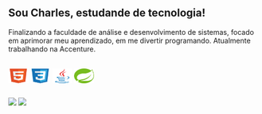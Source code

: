 ## Sou Charles, estudande de tecnologia!

Finalizando a faculdade de análise e desenvolvimento de sistemas, focado em aprimorar meu aprendizado,
em me divertir programando. Atualmente trabalhando na Accenture.

<div style="display: inline_block"><br>
 
 <!-- <img align="center" alt="Charles-React" height="30" width="40" src="https://raw.githubusercontent.com/devicons/devicon/master/icons/react/react-original.svg">-->
  <img align="center" alt="Charles-HTML" height="30" width="40" src="https://raw.githubusercontent.com/devicons/devicon/master/icons/html5/html5-original.svg">
  <img align="center" alt="Charles-CSS" height="30" width="40" src="https://raw.githubusercontent.com/devicons/devicon/master/icons/css3/css3-original.svg">
  <img align="center" alt="Charles-Java" height="30" width="40" src="https://raw.githubusercontent.com/devicons/devicon/master/icons/java/java-original.svg">
  <img align="center" alt="Charles-Spring" height="30" width="40" src="https://raw.githubusercontent.com/devicons/devicon/master/icons/spring/spring-original.svg">
</div>
  
  ##
 
<div> 
  <a href = "mailto:charleskulkauski@gmail.com"><img src="https://img.shields.io/badge/-Gmail-%23333?style=for-the-badge&logo=gmail&logoColor=white" target="_blank"></a>
  <a href="https://br.linkedin.com/in/charles-kulkauski" target="_blank"><img src="https://img.shields.io/badge/-LinkedIn-%230077B5?style=for-the-badge&logo=linkedin&logoColor=white" target="_blank"></a> 
  
</div>

